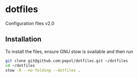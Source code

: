 # dotfiles
Configuration files v2.0

## Installation

To install the files, ensure GNU stow is svailable and then run

```bash
git clone git@github.com:pepol/dotfiles.git ~/dotfiles
cd ~/dotfiles
stow -R --no-folding --dotfiles .
```
